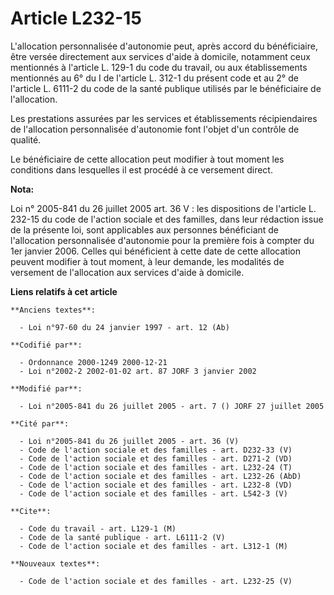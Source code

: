 # Article L232-15

L'allocation personnalisée d'autonomie peut, après accord du bénéficiaire, être versée directement aux services d'aide à
domicile, notamment ceux mentionnés à l'article L. 129-1 du code du travail, ou aux établissements mentionnés au 6° du I de
l'article L. 312-1 du présent code et au 2° de l'article L. 6111-2 du code de la santé publique utilisés par le bénéficiaire
de l'allocation.

Les prestations assurées par les services et établissements récipiendaires de l'allocation personnalisée d'autonomie font
l'objet d'un contrôle de qualité.

Le bénéficiaire de cette allocation peut modifier à tout moment les conditions dans lesquelles il est procédé à ce versement
direct.

**Nota:**

Loi n° 2005-841 du 26 juillet 2005 art. 36 V : les dispositions de l'article L. 232-15 du code de l'action sociale et des
familles, dans leur rédaction issue de la présente loi, sont applicables aux personnes bénéficiant de l'allocation
personnalisée d'autonomie pour la première fois à compter du 1er janvier 2006. Celles qui bénéficient à cette date de cette
allocation peuvent modifier à tout moment, à leur demande, les modalités de versement de l'allocation aux services d'aide à
domicile.

**Liens relatifs à cet article**

	**Anciens textes**:

	  - Loi n°97-60 du 24 janvier 1997 - art. 12 (Ab)

	**Codifié par**:

	  - Ordonnance 2000-1249 2000-12-21
	  - Loi n°2002-2 2002-01-02 art. 87 JORF 3 janvier 2002

	**Modifié par**:

	  - Loi n°2005-841 du 26 juillet 2005 - art. 7 () JORF 27 juillet 2005

	**Cité par**:

	  - Loi n°2005-841 du 26 juillet 2005 - art. 36 (V)
	  - Code de l'action sociale et des familles - art. D232-33 (V)
	  - Code de l'action sociale et des familles - art. D271-2 (VD)
	  - Code de l'action sociale et des familles - art. L232-24 (T)
	  - Code de l'action sociale et des familles - art. L232-26 (AbD)
	  - Code de l'action sociale et des familles - art. L232-8 (VD)
	  - Code de l'action sociale et des familles - art. L542-3 (V)

	**Cite**:

	  - Code du travail - art. L129-1 (M)
	  - Code de la santé publique - art. L6111-2 (V)
	  - Code de l'action sociale et des familles - art. L312-1 (M)

	**Nouveaux textes**:

	  - Code de l'action sociale et des familles - art. L232-25 (V)
